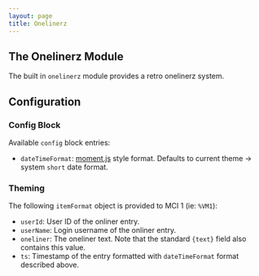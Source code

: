```yaml
---
layout: page
title: Onelinerz
---
```

## The Onelinerz Module
The built in `onelinerz` module provides a retro onelinerz system.

## Configuration
### Config Block
Available `config` block entries:
* `dateTimeFormat`: [moment.js](https://momentjs.com) style format. Defaults to current theme → system `short` date format.

### Theming
The following `itemFormat` object is provided to MCI 1 (ie: `%VM1`):
* `userId`: User ID of the onliner entry.
* `userName`: Login username of the onliner entry.
* `oneliner`: The oneliner text. Note that the standard `{text}` field also contains this value.
* `ts`: Timestamp of the entry formatted with `dateTimeFormat` format described above.
